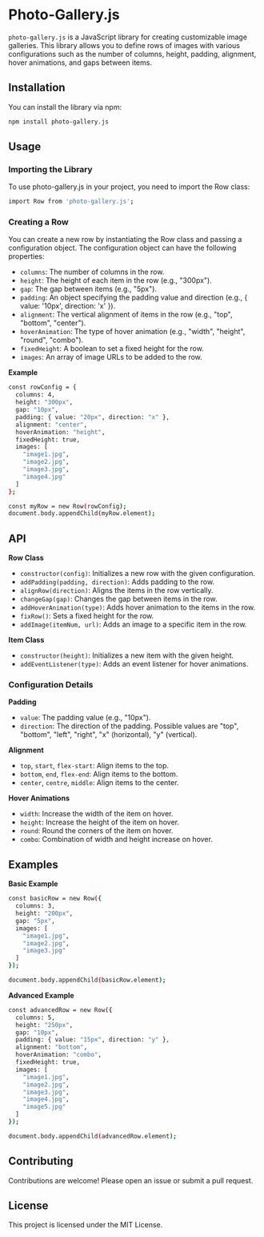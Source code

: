 # Photo-Gallery.js

`photo-gallery.js` is a JavaScript library for creating customizable image galleries. This library allows you to define rows of images with various configurations such as the number of columns, height, padding, alignment, hover animations, and gaps between items.

## Installation

You can install the library via npm:

```sh
npm install photo-gallery.js
```

## Usage

### Importing the Library
To use photo-gallery.js in your project, you need to import the Row class:

```sh
import Row from 'photo-gallery.js';
```

### Creating a Row

You can create a new row by instantiating the Row class and passing a configuration object. The configuration object can have the following properties:

* `columns`: The number of columns in the row.
* `height`: The height of each item in the row (e.g., "300px").
* `gap`: The gap between items (e.g., "5px").
* `padding`: An object specifying the padding value and direction (e.g., { value: '10px', direction: 'x' }).
* `alignment`: The vertical alignment of items in the row (e.g., "top", "bottom", "center").
* `hoverAnimation`: The type of hover animation (e.g., "width", "height", "round", "combo").
* `fixedHeight`: A boolean to set a fixed height for the row.
* `images`: An array of image URLs to be added to the row.


**Example**
```sh
const rowConfig = {
  columns: 4,
  height: "300px",
  gap: "10px",
  padding: { value: "20px", direction: "x" },
  alignment: "center",
  hoverAnimation: "height",
  fixedHeight: true,
  images: [
    "image1.jpg",
    "image2.jpg",
    "image3.jpg",
    "image4.jpg"
  ]
};

const myRow = new Row(rowConfig);
document.body.appendChild(myRow.element);
```

## API

**Row Class**
* `constructor(config)`: Initializes a new row with the given configuration.
* `addPadding(padding, direction)`: Adds padding to the row.
* `alignRow(direction)`: Aligns the items in the row vertically.
* `changeGap(gap)`: Changes the gap between items in the row.
* `addHoverAnimation(type)`: Adds hover animation to the items in the row.
* `fixRow()`: Sets a fixed height for the row.
* `addImage(itemNum, url)`: Adds an image to a specific item in the row.

**Item Class**
* `constructor(height)`: Initializes a new item with the given height.
* `addEventListener(type)`: Adds an event listener for hover animations.

### Configuration Details

**Padding**
* `value`: The padding value (e.g., "10px").
* `direction`: The direction of the padding. Possible values are "top", "bottom", "left", "right", "x" (horizontal), "y" (vertical).

**Alignment**
* `top`, `start`, `flex-start`: Align items to the top.
* `bottom`, `end`, `flex-end`: Align items to the bottom.
* `center`, `centre`, `middle`: Align items to the center.

**Hover Animations**
* `width`: Increase the width of the item on hover.
* `height`: Increase the height of the item on hover.
* `round`: Round the corners of the item on hover.
* `combo`: Combination of width and height increase on hover.

## Examples
**Basic Example**
```sh
const basicRow = new Row({
  columns: 3,
  height: "200px",
  gap: "5px",
  images: [
    "image1.jpg",
    "image2.jpg",
    "image3.jpg"
  ]
});

document.body.appendChild(basicRow.element);
```

**Advanced Example**
```sh
const advancedRow = new Row({
  columns: 5,
  height: "250px",
  gap: "10px",
  padding: { value: "15px", direction: "y" },
  alignment: "bottom",
  hoverAnimation: "combo",
  fixedHeight: true,
  images: [
    "image1.jpg",
    "image2.jpg",
    "image3.jpg",
    "image4.jpg",
    "image5.jpg"
  ]
});

document.body.appendChild(advancedRow.element);
```

## Contributing
Contributions are welcome! Please open an issue or submit a pull request.

## License
This project is licensed under the MIT License.



